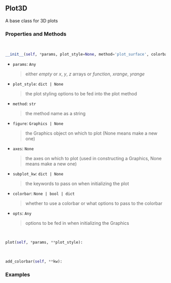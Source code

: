 ## <a id="McUtils.Plots.Plots.Plot3D">Plot3D</a>
A base class for 3D plots

### Properties and Methods
<a id="McUtils.Plots.Plots.Plot3D.__init__">&nbsp;</a>
```python
__init__(self, *params, plot_style=None, method='plot_surface', colorbar=None, figure=None, axes=None, subplot_kw=None, **opts): 
```

- `params`: `Any`
    >either _empty_ or _x_, _y_, _z_ arrays or _function_, _xrange_, _yrange_
- `plot_style`: `dict | None`
    >the plot styling options to be fed into the plot method
- `method`: `str`
    >the method name as a string
- `figure`: `Graphics | None`
    >the Graphics object on which to plot (None means make a new one)
- `axes`: `None`
    >the axes on which to plot (used in constructing a Graphics, None means make a new one)
- `subplot_kw`: `dict | None`
    >the keywords to pass on when initializing the plot
- `colorbar`: `None | bool | dict`
    >whether to use a colorbar or what options to pass to the colorbar
- `opts`: `Any`
    >options to be fed in when initializing the Graphics

<a id="McUtils.Plots.Plots.Plot3D.plot">&nbsp;</a>
```python
plot(self, *params, **plot_style): 
```

<a id="McUtils.Plots.Plots.Plot3D.add_colorbar">&nbsp;</a>
```python
add_colorbar(self, **kw): 
```

### Examples
